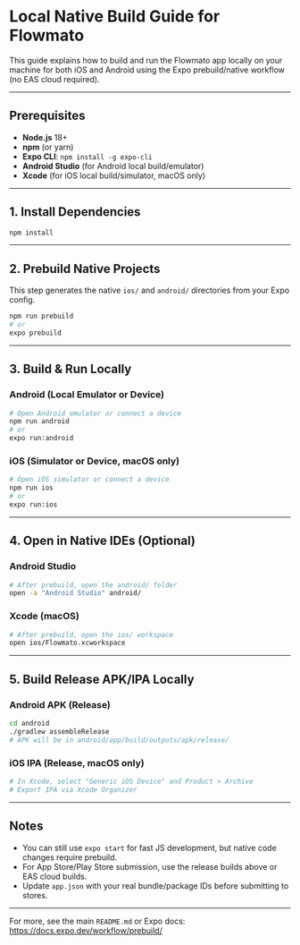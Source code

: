 # Local Native Build Guide for Flowmato

This guide explains how to build and run the Flowmato app locally on your machine for both iOS and Android using the Expo prebuild/native workflow (no EAS cloud required).

---

## Prerequisites
- **Node.js** 18+
- **npm** (or yarn)
- **Expo CLI**: `npm install -g expo-cli`
- **Android Studio** (for Android local build/emulator)
- **Xcode** (for iOS local build/simulator, macOS only)

---

## 1. Install Dependencies
```sh
npm install
```

---

## 2. Prebuild Native Projects
This step generates the native `ios/` and `android/` directories from your Expo config.

```sh
npm run prebuild
# or
expo prebuild
```

---

## 3. Build & Run Locally

### Android (Local Emulator or Device)
```sh
# Open Android emulator or connect a device
npm run android
# or
expo run:android
```

### iOS (Simulator or Device, macOS only)
```sh
# Open iOS simulator or connect a device
npm run ios
# or
expo run:ios
```

---

## 4. Open in Native IDEs (Optional)

### Android Studio
```sh
# After prebuild, open the android/ folder
open -a "Android Studio" android/
```

### Xcode (macOS)
```sh
# After prebuild, open the ios/ workspace
open ios/Flowmato.xcworkspace
```

---

## 5. Build Release APK/IPA Locally

### Android APK (Release)
```sh
cd android
./gradlew assembleRelease
# APK will be in android/app/build/outputs/apk/release/
```

### iOS IPA (Release, macOS only)
```sh
# In Xcode, select "Generic iOS Device" and Product > Archive
# Export IPA via Xcode Organizer
```

---

## Notes
- You can still use `expo start` for fast JS development, but native code changes require prebuild.
- For App Store/Play Store submission, use the release builds above or EAS cloud builds.
- Update `app.json` with your real bundle/package IDs before submitting to stores.

---

For more, see the main `README.md` or Expo docs: https://docs.expo.dev/workflow/prebuild/
